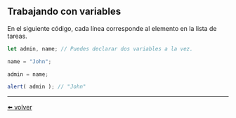 ## Trabajando con variables

En el siguiente código, cada línea corresponde al elemento en la lista de tareas.

````js
let admin, name; // Puedes declarar dos variables a la vez.

name = "John";

admin = name;

alert( admin ); // "John"
````

---
[⬅️ volver](https://github.com/VictorHugoAguilar/javascript-interview-questions-explained/tree/main/theory/first-steps/04_variables#trabajando-con-variables)
